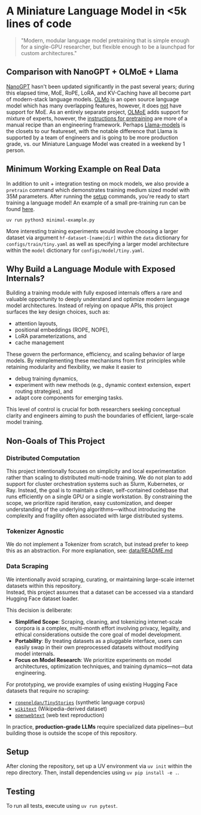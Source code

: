 # A Miniature Language Model in <5k lines of code
> "Modern, modular language model pretraining that is simple enough for a single-GPU researcher, but flexible enough to be a launchpad for custom architectures."

## Comparison with NanoGPT + OLMoE + Llama
[NanoGPT](https://github.com/karpathy/nanoGPT) hasn't been updated significantly in
the past several years; during this elapsed time, MoE, RoPE, LoRA, and KV-Caching
have all become part of modern-stack language models.
[OLMo](https://github.com/allenai/OLMo) is an open source language model which has many
overlapping features, however, it does [not](https://github.com/allenai/OLMo/pull/639) have support for MoE. As an entirely separate project, [OLMoE](https://arxiv.org/abs/2409.02060) adds support for mixture of experts, however, the [instructions for pretraining](https://github.com/allenai/OLMoE/tree/main?tab=readme-ov-file#pretraining) are more of a manual recipe than an engineering framework. Perhaps [Llama-models](https://github.com/meta-llama/llama-models) is the closets to our featureset, with the notable difference that Llama is supported by a team of engineers and is going to be more production grade, vs. our Miniature Language Model was created in a weekend by 1 person. 

## Minimum Working Example on Real Data
In addition to unit + integration testing on mock models, we also provide 
a `pretrain` command which demonstrates training medium sized model with 35M parameters. After running the [setup](#setup) commands, you're ready to start training a language model! An example of a small pre-training run can be found [here](https://wandb.ai/asantucci-stanford-university/tiny-deepseek-test/runs/6dkgnxc4).
```
uv run python3 minimal-example.py
```

More interesting training experiments would involve choosing a larger dataset via argument `hf-dataset-[name|dir]` within the `data` dictionary for `configs/train/tiny.yaml` as well as specifying a larger model architecture within the `model` dictionary for `configs/model/tiny.yaml`.

## Why Build a Language Module with Exposed Internals?
Building a training module with fully exposed internals offers a rare and valuable opportunity to deeply understand and optimize
modern language model architectures. Instead of relying on opaque APIs, this project surfaces the key design choices, such as:

  - attention layouts,
  - positional embeddings (ROPE, NOPE),
  - LoRA parameterizations, and
  - cache management

These govern the performance, efficiency, and scaling behavior of large models. By reimplementing these mechanisms from first principles while retaining modularity and flexibility, we make it easier to

  - debug training dynamics,
  - experiment with new methods (e.g., dynamic context extension, expert routing strategies), and
  - adapt core components for emerging tasks. 

This level of control is crucial for both researchers seeking conceptual clarity and engineers aiming to push the boundaries of efficient, large-scale model training.

## Non-Goals of This Project
### Distributed Computation
This project intentionally focuses on simplicity and local experimentation rather than scaling to distributed multi-node training.
We do not plan to add support for cluster orchestration systems such as Slurm, Kubernetes, or Ray. Instead, the goal is to maintain a
clean, self-contained codebase that runs efficiently on a single GPU or a single workstation. By constraining the scope, we prioritize
rapid iteration, easy customization, and deeper understanding of the underlying algorithms—without introducing the complexity
and fragility often associated with large distributed systems.

### Tokenizer Agnostic
We do not implement a Tokenizer from scratch, but instead prefer to keep this as an abstraction. For more explanation, see: [data/README.md](data/README.md)

### Data Scraping
We intentionally avoid scraping, curating, or maintaining large-scale internet datasets within this repository.  
Instead, this project assumes that a dataset can be accessed via a standard Hugging Face dataset loader.

This decision is deliberate:
- **Simplified Scope**: Scraping, cleaning, and tokenizing internet-scale corpora is a complex, multi-month effort involving privacy, legality, and ethical considerations outside the core goal of model development.
- **Portability**: By treating datasets as a pluggable interface, users can easily swap in their own preprocessed datasets without modifying model internals.
- **Focus on Model Research**: We prioritize experiments on model architectures, optimization techniques, and training dynamics—not data engineering.

For prototyping, we provide examples of using existing Hugging Face datasets that require no scraping:
- [`roneneldan/TinyStories`](https://huggingface.co/datasets/roneneldan/TinyStories) (synthetic language corpus)
- [`wikitext`](https://huggingface.co/datasets/wikitext) (Wikipedia-derived dataset)
- [`openwebtext`](https://huggingface.co/datasets/openwebtext) (web text reproduction)

In practice, **production-grade LLMs** require specialized data pipelines—but building those is outside the scope of this repository.

## Setup
After cloning the repository, set up a UV environment via `uv init` within the repo directory. Then, install dependencies using `uv pip install -e .`.

## Testing
To run all tests, execute using `uv run pytest`.
